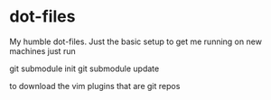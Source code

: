 dot-files
=========

My humble dot-files. Just the basic setup to get me running on new machines
just run

git submodule init
git submodule update

to download the vim plugins that are git repos
